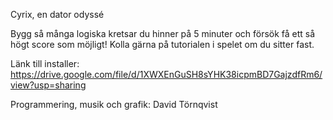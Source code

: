 Cyrix, en dator odyssé

Bygg så många logiska kretsar du hinner på 5 minuter och försök få ett så högt score som möjligt!
Kolla gärna på tutorialen i spelet om du sitter fast.

Länk till installer:
https://drive.google.com/file/d/1XWXEnGuSH8sYHK38icpmBD7GajzdfRm6/view?usp=sharing

Programmering, musik och grafik: David Törnqvist
